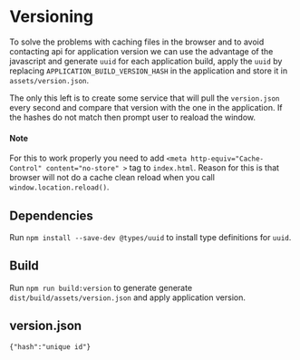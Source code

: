 # Versioning

To solve the problems with caching files in the browser and to avoid contacting api for application version we can use the advantage of the javascript and generate `uuid` for each application build, apply the `uuid` by replacing `APPLICATION_BUILD_VERSION_HASH` in the application and store it in `assets/version.json`.

The only this left is to create some service that will pull the `version.json` every second and compare that version with the one in the application. If the hashes do not match then prompt user to reaload the window.

#### Note

For this to work properly you need to add `<meta http-equiv="Cache-Control" content="no-store" >` tag to `index.html`. Reason for this is that browser will not do a cache clean reload when you call `window.location.reload()`.

## Dependencies

Run `npm install --save-dev @types/uuid` to install type definitions for `uuid`.

## Build

Run `npm run build:version` to generate generate `dist/build/assets/version.json` and apply application version.

## version.json

```
{"hash":"unique id"}
```